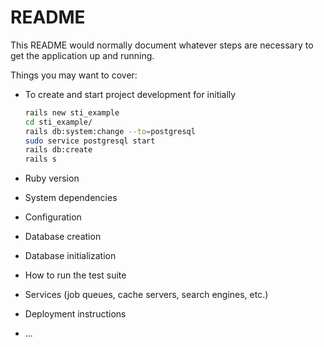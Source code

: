 # README

This README would normally document whatever steps are necessary to get the
application up and running.

Things you may want to cover:

* To create and start project development for initially
    ```bash
    rails new sti_example
    cd sti_example/
    rails db:system:change --to=postgresql
    sudo service postgresql start
    rails db:create
    rails s
    ```
  

* Ruby version

* System dependencies

* Configuration

* Database creation

* Database initialization

* How to run the test suite

* Services (job queues, cache servers, search engines, etc.)

* Deployment instructions

* ...
